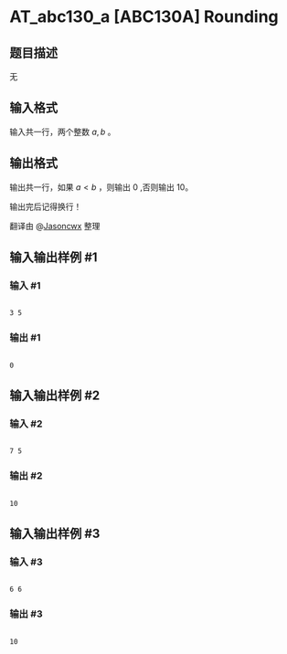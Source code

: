 # AT_abc130_a [ABC130A] Rounding

## 题目描述

无

## 输入格式

输入共一行，两个整数 $a,b$ 。

## 输出格式

输出共一行，如果 $a<b$ ，则输出 $0$ ,否则输出 $10$。

输出完后记得换行！

翻译由 @[Jasoncwx](/user/592684) 整理

## 输入输出样例 #1

### 输入 #1

```
3 5
```

### 输出 #1

```
0
```

## 输入输出样例 #2

### 输入 #2

```
7 5
```

### 输出 #2

```
10
```

## 输入输出样例 #3

### 输入 #3

```
6 6
```

### 输出 #3

```
10
```